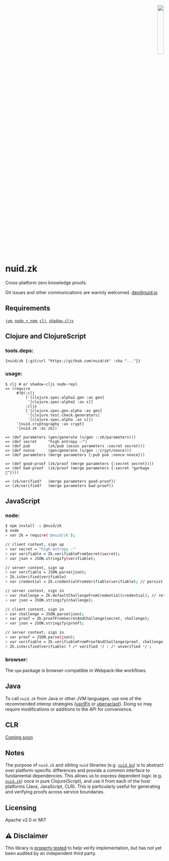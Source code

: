 <p align="right"><a href="https://nuid.io"><img src="https://nuid.io/svg/logo.svg" width="20%"></a></p>

# nuid.zk

Cross-platform zero knowledge proofs.

Git issues and other communications are warmly welcomed. [dev@nuid.io](mailto:dev@nuid.io)

## Requirements

[`jvm`](https://www.java.com/en/download/), [`node + npm`](https://nodejs.org/en/download/), [`clj`](https://clojure.org/guides/getting_started), [`shadow-cljs`](https://shadow-cljs.github.io/docs/UsersGuide.html#_installation)

## Clojure and ClojureScript

### tools.deps:

`{nuid/zk {:git/url "https://github.com/nuid/zk" :sha "..."}}`

### usage:

```
$ clj # or shadow-cljs node-repl
=> (require
     #?@(:clj
         ['[clojure.spec-alpha2.gen :as gen]
          '[clojure.spec-alpha2 :as s]]
         :cljs
         ['[clojure.spec.gen.alpha :as gen]
          '[clojure.test.check.generators]
          '[clojure.spec.alpha :as s]])
     '[nuid.cryptography :as crypt]
     '[nuid.zk :as zk])

=> (def parameters (gen/generate (s/gen ::zk/parameters)))
=> (def secret     "high entropy ✅")
=> (def pub        (zk/pub (assoc parameters :secret secret)))
=> (def nonce      (gen/generate (s/gen ::crypt/nonce)))
=> (def parameters (merge parameters {:pub pub :nonce nonce}))

=> (def good-proof (zk/proof (merge parameters {:secret secret})))
=> (def bad-proof  (zk/proof (merge parameters {:secret "garbage 🚮"})))

=> (zk/verified?   (merge parameters good-proof))
=> (zk/verified?   (merge parameters bad-proof))
```

## JavaScript

### node:

```bash
$ npm install -s @nuid/zk
$ node
> var Zk = require('@nuid/zk');

// client context, sign up
> var secret = "high entropy ✅"
> var verifiable = Zk.verifiableFromSecret(secret);
> var json = JSON.stringify(verifiable);

// server context, sign up
> var verifiable = JSON.parse(json);
> Zk.isVerified(verifiable)
> var credential = Zk.credentialFromVerifiable(verifiable); // persist credential (db, ledger, ...)

// server context, sign in
> var challenge = Zk.defaultChallengeFromCredential(credential); // retrieve credential (db, ledger, ...)
> var json = JSON.stringify(challenge);

// client context, sign in
> var challenge = JSON.parse(json);
> var proof = Zk.proofFromSecretAndChallenge(secret, challenge);
> var json = JSON.stringify(proof);

// server context, sign in
> var proof = JSON.parse(json);
> var verifiable = Zk.verifiableFromProofAndChallenge(proof, challenge)
> Zk.isVerified(verifiable) ? /* verified */ : /* unverified */ ;
```

### browser:

The `npm` package is browser-compatible in Webpack-like workflows.

## Java

To call `nuid.zk` from Java or other JVM languages, use one of the recommended interop strategies ([var/IFn](https://clojure.org/reference/java_interop#_calling_clojure_from_java) or [uberjar/aot](https://push-language.hampshire.edu/t/calling-clojure-code-from-java/865)). Doing so may require modifications or additions to the API for convenience.

## CLR

[Coming soon](https://github.com/bcgit/bc-csharp)

## Notes

The purpose of `nuid.zk` and sibling `nuid` libraries (e.g. [`nuid.bn`](https://github.com/nuid/bn)) is to abstract over platform-specific differences and provide a common interface to fundamental dependencies. This allows us to express dependent logic (e.g. [`nuid.zk`](https://github.com/nuid/zk)) once in pure Clojure(Script), and use it from each of the host platforms (Java, JavaScript, CLR). This is particularly useful for generating and verifying proofs across service boundaries.

## Licensing

Apache v2.0 or MIT

## ⚠️  Disclaimer

This library is [property tested](https://github.com/clojure/test.check#testcheck) to help verify implementation, but has not yet been audited by an independent third party.
